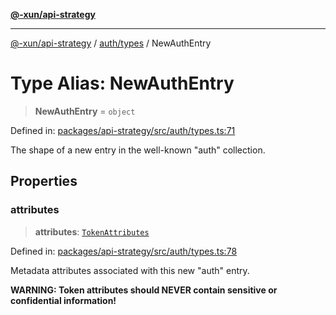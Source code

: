 [**@-xun/api-strategy**](../../../README.md)

***

[@-xun/api-strategy](../../../README.md) / [auth/types](../README.md) / NewAuthEntry

# Type Alias: NewAuthEntry

> **NewAuthEntry** = `object`

Defined in: [packages/api-strategy/src/auth/types.ts:71](https://github.com/Xunnamius/api-utils/blob/2999e4472bea4c5a8ecd8f7c7fbf77e6b4bc26db/packages/api-strategy/src/auth/types.ts#L71)

The shape of a new entry in the well-known "auth" collection.

## Properties

### attributes

> **attributes**: [`TokenAttributes`](TokenAttributes.md)

Defined in: [packages/api-strategy/src/auth/types.ts:78](https://github.com/Xunnamius/api-utils/blob/2999e4472bea4c5a8ecd8f7c7fbf77e6b4bc26db/packages/api-strategy/src/auth/types.ts#L78)

Metadata attributes associated with this new "auth" entry.

**WARNING: Token attributes should NEVER contain sensitive or confidential
information!**
